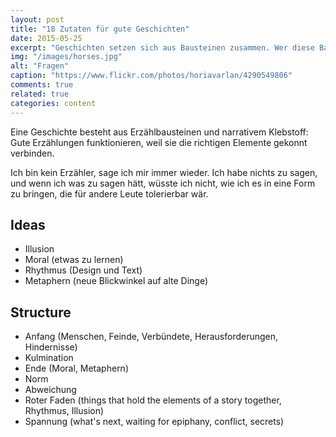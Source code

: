 ```yaml
---
layout: post
title: "18 Zutaten für gute Geschichten"
date: 2015-05-25
excerpt: "Geschichten setzen sich aus Bausteinen zusammen. Wer diese Bausteine kennt, erzählt vielseitiger. Erfahren Sie mehr."
img: "/images/horses.jpg"
alt: "Fragen"
caption: "https://www.flickr.com/photos/horiavarlan/4290549806"
comments: true
related: true
categories: content
---
```


Eine Geschichte besteht aus Erzählbausteinen und narrativem Klebstoff: Gute Erzählungen funktionieren, weil sie die richtigen Elemente gekonnt verbinden.

Ich bin kein Erzähler, sage ich mir immer wieder. Ich habe nichts zu sagen, und wenn ich was zu sagen hätt, wüsste ich nicht, wie ich es in eine Form zu bringen, die für andere Leute tolerierbar wär.

## Ideas

- Illusion
- Moral (etwas zu lernen)
- Rhythmus (Design und Text)
- Metaphern (neue Blickwinkel auf alte Dinge)

## Structure

- Anfang (Menschen, Feinde, Verbündete, Herausforderungen, Hindernisse)
- Kulmination
- Ende (Moral, Metaphern)
- Norm
- Abweichung
- Roter Faden (things that hold the elements of a story together, Rhythmus, Illusion)
- Spannung (what's next, waiting for epiphany, conflict, secrets)